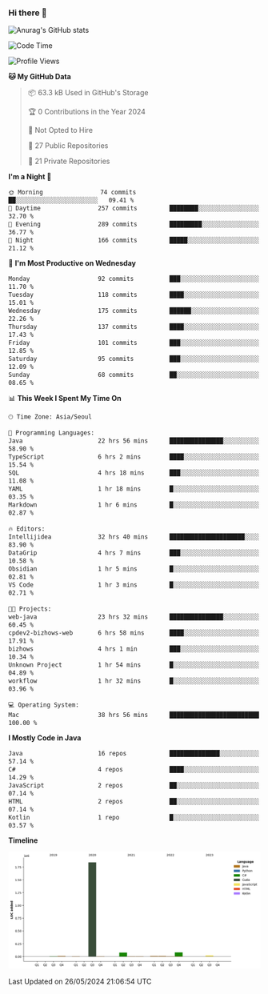 ### Hi there 👋

![Anurag's GitHub stats](https://github-readme-stats.vercel.app/api?username=pllap&show_icons=true&theme=github_dark)

<!--START_SECTION:waka-->
![Code Time](http://img.shields.io/badge/Code%20Time-1%2C172%20hrs%2047%20mins-blue)

![Profile Views](http://img.shields.io/badge/Profile%20Views-0-blue)

**🐱 My GitHub Data** 

> 📦 63.3 kB Used in GitHub's Storage 
 > 
> 🏆 0 Contributions in the Year 2024
 > 
> 🚫 Not Opted to Hire
 > 
> 📜 27 Public Repositories 
 > 
> 🔑 21 Private Repositories 
 > 
**I'm a Night 🦉** 

```text
🌞 Morning                74 commits          ██░░░░░░░░░░░░░░░░░░░░░░░   09.41 % 
🌆 Daytime                257 commits         ████████░░░░░░░░░░░░░░░░░   32.70 % 
🌃 Evening                289 commits         █████████░░░░░░░░░░░░░░░░   36.77 % 
🌙 Night                  166 commits         █████░░░░░░░░░░░░░░░░░░░░   21.12 % 
```
📅 **I'm Most Productive on Wednesday** 

```text
Monday                   92 commits          ███░░░░░░░░░░░░░░░░░░░░░░   11.70 % 
Tuesday                  118 commits         ████░░░░░░░░░░░░░░░░░░░░░   15.01 % 
Wednesday                175 commits         ██████░░░░░░░░░░░░░░░░░░░   22.26 % 
Thursday                 137 commits         ████░░░░░░░░░░░░░░░░░░░░░   17.43 % 
Friday                   101 commits         ███░░░░░░░░░░░░░░░░░░░░░░   12.85 % 
Saturday                 95 commits          ███░░░░░░░░░░░░░░░░░░░░░░   12.09 % 
Sunday                   68 commits          ██░░░░░░░░░░░░░░░░░░░░░░░   08.65 % 
```


📊 **This Week I Spent My Time On** 

```text
🕑︎ Time Zone: Asia/Seoul

💬 Programming Languages: 
Java                     22 hrs 56 mins      ███████████████░░░░░░░░░░   58.90 % 
TypeScript               6 hrs 2 mins        ████░░░░░░░░░░░░░░░░░░░░░   15.54 % 
SQL                      4 hrs 18 mins       ███░░░░░░░░░░░░░░░░░░░░░░   11.08 % 
YAML                     1 hr 18 mins        █░░░░░░░░░░░░░░░░░░░░░░░░   03.35 % 
Markdown                 1 hr 6 mins         █░░░░░░░░░░░░░░░░░░░░░░░░   02.87 % 

🔥 Editors: 
Intellijidea             32 hrs 40 mins      █████████████████████░░░░   83.90 % 
DataGrip                 4 hrs 7 mins        ███░░░░░░░░░░░░░░░░░░░░░░   10.58 % 
Obsidian                 1 hr 5 mins         █░░░░░░░░░░░░░░░░░░░░░░░░   02.81 % 
VS Code                  1 hr 3 mins         █░░░░░░░░░░░░░░░░░░░░░░░░   02.71 % 

🐱‍💻 Projects: 
web-java                 23 hrs 32 mins      ███████████████░░░░░░░░░░   60.45 % 
cpdev2-bizhows-web       6 hrs 58 mins       ████░░░░░░░░░░░░░░░░░░░░░   17.91 % 
bizhows                  4 hrs 1 min         ███░░░░░░░░░░░░░░░░░░░░░░   10.34 % 
Unknown Project          1 hr 54 mins        █░░░░░░░░░░░░░░░░░░░░░░░░   04.89 % 
workflow                 1 hr 32 mins        █░░░░░░░░░░░░░░░░░░░░░░░░   03.96 % 

💻 Operating System: 
Mac                      38 hrs 56 mins      █████████████████████████   100.00 % 
```

**I Mostly Code in Java** 

```text
Java                     16 repos            ██████████████░░░░░░░░░░░   57.14 % 
C#                       4 repos             ████░░░░░░░░░░░░░░░░░░░░░   14.29 % 
JavaScript               2 repos             ██░░░░░░░░░░░░░░░░░░░░░░░   07.14 % 
HTML                     2 repos             ██░░░░░░░░░░░░░░░░░░░░░░░   07.14 % 
Kotlin                   1 repo              █░░░░░░░░░░░░░░░░░░░░░░░░   03.57 % 
```



**Timeline**

![Lines of Code chart](https://raw.githubusercontent.com/pllap/pllap/main/assets/bar_graph.png)


 Last Updated on 26/05/2024 21:06:54 UTC
<!--END_SECTION:waka-->


<!--
**pllap/pllap** is a ✨ _special_ ✨ repository because its `README.md` (this file) appears on your GitHub profile.

Here are some ideas to get you started:

- 🔭 I’m currently working on ...
- 🌱 I’m currently learning ...
- 👯 I’m looking to collaborate on ...
- 🤔 I’m looking for help with ...
- 💬 Ask me about ...
- 📫 How to reach me: ...
- 😄 Pronouns: ...
- ⚡ Fun fact: ...
-->
